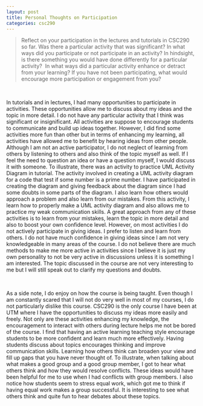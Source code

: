 ```yaml
---
layout: post
title: Personal Thoughts on Participation
categories: csc290
---
```

> Reflect on your participation in the lectures and tutorials in CSC290 so far. Was there a particular activity that was significant? In what ways did you participate or not participate in an activity? In hindsight, is there something you would have done differently for a particular activity?  In what ways did a particular activity enhance or detract from your learning? If you have not been participating, what would encourage more participation or engagement from you?

<br />

In tutorials and in lectures, I had many opportunities to participate in activities. These opportunities allow me to discuss about my ideas and the topic in more detail. I do not have any particular activity that I think was significant or insignificant. All activities are suppose to encourage students to communicate and build up ideas together. However, I did find some activities more fun than other but in terms of enhancing my learning, all activities have allowed me to benefit by hearing ideas from other people. Although I am not an active participator, I do not neglect of learning from others by listening to others and also think of the topic myself as well. If I feel the need to question an idea or have a question myself, I would discuss it with someone. To illustrate, there was an activity to practice UML Activity Diagram in tutorial. The activity involved in creating a UML activity diagram for a code that test if some number is a prime number. I have participated in creating the diagram and giving feedback about the diagram since I had some doubts in some parts of the diagram. I also learn how others would approach a problem and also learn from our mistakes. From this activity, I learn how to properly make a UML activity diagram and also allows me to practice my weak communication skills. A great approach from any of these activities is to learn from your mistakes, learn the topic in more detail and also to boost your own confidence level. However, on most activities I do not actively participate in giving ideas. I prefer to listen and learn from others. I do not have much confidence in giving ideas since I am not very knowledgeable in many areas of the course. I do not believe there are much methods to make me more active in activities since I believe it is just my own personality to not be very active in discussions unless it is something I am interested. The topic discussed in the course are not very interesting to me but I will still speak out to clarify my questions and doubts.

<br />

As a side note, I do enjoy on how the course is being taught. Even though I am constantly scared that I will not do very well in most of my courses, I do not particularly dislike this course. CSC290 is the only course I have been at UTM where I have the opportunities to discuss my ideas more easily and freely. Not only are these activities enhancing my knowledge, the encouragement to interact with others during lecture helps me not be bored of the course. I find that having an active learning teaching style encourage students to be more confident and learn much more effectively. Having students discuss about topics encourages thinking and improve communication skills. Learning how others think can broaden your view and fill up gaps that you have never thought of. To illustrate, when talking about what makes a good group and a good group member, I got to hear what others think and how they would resolve conflicts. These ideas would have been helpful for me to use when I had conflicts with group members. I also notice how students seem to stress equal work, which got me to think if having equal work makes a group successful. It is interesting to see what others think and quite fun to hear debates about these topics.
